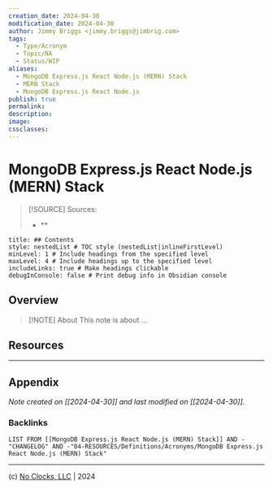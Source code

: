 ```yaml
---
creation_date: 2024-04-30
modification_date: 2024-04-30
author: Jimmy Briggs <jimmy.briggs@jimbrig.com>
tags:
  - Type/Acronym
  - Topic/NA
  - Status/WIP
aliases:
  - MongoDB Express.js React Node.js (MERN) Stack
  - MERN Stack
  - MongoDB Express.js React Node.js
publish: true
permalink:
description:
image:
cssclasses:
---
```


# MongoDB Express.js React Node.js (MERN) Stack

> [!SOURCE] Sources:
> - **

```table-of-contents
title: ## Contents 
style: nestedList # TOC style (nestedList|inlineFirstLevel)
minLevel: 1 # Include headings from the specified level
maxLevel: 4 # Include headings up to the specified level
includeLinks: true # Make headings clickable
debugInConsole: false # Print debug info in Obsidian console
```

## Overview

> [!NOTE] About
> This note is about ...

## Resources

***

## Appendix

*Note created on [[2024-04-30]] and last modified on [[2024-04-30]].*

### Backlinks

```dataview
LIST FROM [[MongoDB Express.js React Node.js (MERN) Stack]] AND -"CHANGELOG" AND -"04-RESOURCES/Definitions/Acronyms/MongoDB Express.js React Node.js (MERN) Stack"
```

***

(c) [No Clocks, LLC](https://github.com/noclocks) | 2024


